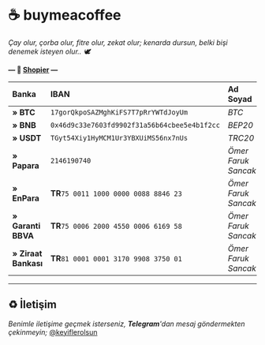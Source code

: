# ☕️ buymeacoffee

*Çay olur, çorba olur, fitre olur, zekat olur; kenarda dursun, belki bişi denemek isteyen olur.. 🕊*

**— 💸 [Shopier](https://shopier.com/5371982) —**

| Banka                | IBAN                                          | Ad Soyad            |
|:---------------------|:----------------------------------------------|:--------------------|
| **» BTC**            | `17gorQkpoSAZMghKiFS7T7pRrYWTdJoyUm`          | *BTC*               |
| **» BNB**            | `0x46d9c33e7603fd9902f31a56b64cbee5e4b1f2cc`  | *BEP20*             |
| **» USDT**           | `TGyt54Xiy1HyMCM1Ur3YBXUiMS56nx7nUs`          | *TRC20*             |
| **» Papara**         | `2146190740`                                  | *Ömer Faruk Sancak* |
| **» EnPara**         | **TR**`75 0011 1000 0000 0088 8846 23`        | *Ömer Faruk Sancak* |
| **» Garanti BBVA**   | **TR**`75 0006 2000 4550 0006 6169 58`        | *Ömer Faruk Sancak* |
| **» Ziraat Bankası** | **TR**`81 0001 0001 3170 9908 3750 01`        | *Ömer Faruk Sancak* |

* * *

## ♻️ İletişim

*Benimle iletişime geçmek isterseniz, **Telegram**'dan mesaj göndermekten çekinmeyin;* [@keyiflerolsun](https://t.me/keyiflerolsun)
